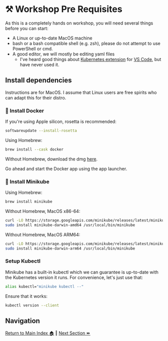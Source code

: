 # ⚒️ Workshop Pre Requisites

As this is a completely hands on workshop, you will need several things before you can start:

- A Linux or up-to-date MacOS machine
- bash or a bash compatible shell (e.g. zsh), please do not attempt to use PowerShell or cmd.
- A good editor, we will mostly be editing yaml files
  - I've heard good things about [Kubernetes extension](https://marketplace.visualstudio.com/items?itemName=ms-kubernetes-tools.vscode-kubernetes-tools) for [VS Code](https://code.visualstudio.com/), but have never used it.

## Install dependencies

Instructions are for MacOS. I assume that Linux users are free spirits who can adapt this for their distro.

### 🐋 Install Docker

If you're using Apple silicon, rosetta is recommended:
```bash
softwareupdate --install-rosetta
```

Using Homebrew:
```bash
brew install --cask docker
```

Without Homebrew, download the dmg [here](https://docs.docker.com/desktop/install/mac-install/).

Go ahead and start the Docker app using the app launcher.

### 🧊 Install Minikube

Using Homebrew:
```bash
brew install minikube
```

Without Homebrew, MacOS x86-64:
```bash
curl -LO https://storage.googleapis.com/minikube/releases/latest/minikube-darwin-amd64
sudo install minikube-darwin-amd64 /usr/local/bin/minikube
```

Without Homebrew, MacOS ARM64:
```bash
curl -LO https://storage.googleapis.com/minikube/releases/latest/minikube-darwin-arm64
sudo install minikube-darwin-arm64 /usr/local/bin/minikube
```

### Setup Kubectl
Minikube has a built-in kubectl which we can guarantee is up-to-date with the Kubernetes version it runs. For convenience, let's just use that:
```bash
alias kubectl="minikube kubectl --"
```

Ensure that it works:
```bash
kubectl version --client
```

## Navigation

[Return to Main Index 🏠](../readme.md) ‖ [Next Section ⏩](../01-cluster/readme.md)
